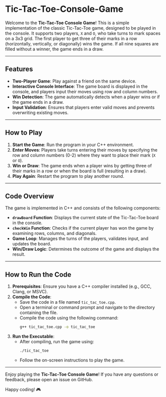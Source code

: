 # Tic-Tac-Toe-Console-Game

Welcome to the **Tic-Tac-Toe Console Game**! This is a simple implementation of the classic Tic-Tac-Toe game, designed to be played in the console. It supports two players, `X` and `O`, who take turns to mark spaces on a 3x3 grid. The first player to get three of their marks in a row (horizontally, vertically, or diagonally) wins the game. If all nine squares are filled without a winner, the game ends in a draw.

---

## Features

- **Two-Player Game**: Play against a friend on the same device.
- **Interactive Console Interface**: The game board is displayed in the console, and players input their moves using row and column numbers.
- **Win Detection**: The game automatically detects when a player wins or if the game ends in a draw.
- **Input Validation**: Ensures that players enter valid moves and prevents overwriting existing moves.

---

## How to Play

1. **Start the Game**: Run the program in your C++ environment.
2. **Enter Moves**: Players take turns entering their moves by specifying the row and column numbers (0-2) where they want to place their mark (`X` or `O`).
3. **Win or Draw**: The game ends when a player wins by getting three of their marks in a row or when the board is full (resulting in a draw).
4. **Play Again**: Restart the program to play another round.

---

## Code Overview

The game is implemented in C++ and consists of the following components:

- **`drawBoard` Function**: Displays the current state of the Tic-Tac-Toe board in the console.
- **`checkWin` Function**: Checks if the current player has won the game by examining rows, columns, and diagonals.
- **Game Loop**: Manages the turns of the players, validates input, and updates the board.
- **Win/Draw Logic**: Determines the outcome of the game and displays the result.

---

## How to Run the Code

1. **Prerequisites**: Ensure you have a C++ compiler installed (e.g., GCC, Clang, or MSVC).
2. **Compile the Code**:
   - Save the code in a file named `tic_tac_toe.cpp`.
   - Open a terminal or command prompt and navigate to the directory containing the file.
   - Compile the code using the following command:
     ```bash
     g++ tic_tac_toe.cpp -o tic_tac_toe
     ```
3. **Run the Executable**:
   - After compiling, run the game using:
     ```bash
     ./tic_tac_toe
     ```
   - Follow the on-screen instructions to play the game.

---


Enjoy playing the **Tic-Tac-Toe Console Game**! If you have any questions or feedback, please open an issue on GitHub.

Happy coding! 🎮
